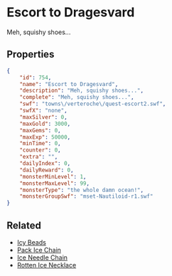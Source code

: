# Escort to Dragesvard

Meh, squishy shoes...

## Properties

```json
{
    "id": 754,
    "name": "Escort to Dragesvard",
    "description": "Meh, squishy shoes...",
    "complete": "Meh, squishy shoes...",
    "swf": "towns\/verteroche\/quest-escort2.swf",
    "swfX": "none",
    "maxSilver": 0,
    "maxGold": 3000,
    "maxGems": 0,
    "maxExp": 50000,
    "minTime": 0,
    "counter": 0,
    "extra": "",
    "dailyIndex": 0,
    "dailyReward": 0,
    "monsterMinLevel": 1,
    "monsterMaxLevel": 99,
    "monsterType": "the whole damn ocean!",
    "monsterGroupSwf": "mset-Nautiloid-r1.swf"
}
```

## Related

- [Icy Beads](../items/5368-icy-beads.md)
- [Pack Ice Chain](../items/5369-pack-ice-chain.md)
- [Ice Needle Chain](../items/5370-ice-needle-chain.md)
- [Rotten Ice Necklace](../items/5371-rotten-ice-necklace.md)

